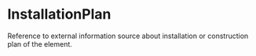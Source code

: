 InstallationPlan
================

Reference to external information source about installation or construction plan of the element.
